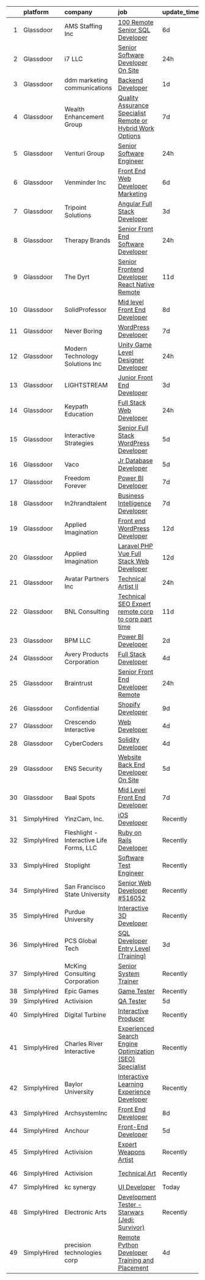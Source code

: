 

|    | platform    | company                                  | job                                                                                                                                                                                                                                                                                                                                                                                                                                                                                                                                                                                                                                                                                                                                                                                                                                                                                                                                                                                                                                                                                                                                                                                                                                                                                                                                                         | update_time   | location          |
|---:|:------------|:-----------------------------------------|:------------------------------------------------------------------------------------------------------------------------------------------------------------------------------------------------------------------------------------------------------------------------------------------------------------------------------------------------------------------------------------------------------------------------------------------------------------------------------------------------------------------------------------------------------------------------------------------------------------------------------------------------------------------------------------------------------------------------------------------------------------------------------------------------------------------------------------------------------------------------------------------------------------------------------------------------------------------------------------------------------------------------------------------------------------------------------------------------------------------------------------------------------------------------------------------------------------------------------------------------------------------------------------------------------------------------------------------------------------|:--------------|:------------------|
|  1 | Glassdoor   | AMS Staffing  Inc                        | [100  Remote   Senior SQL Developer](https://www.glassdoor.com/partner/jobListing.htm?pos=120&ao=1110586&s=58&guid=0000018359b7a65daa81ed927e65524b&src=GD_JOB_AD&t=SR&vt=w&cs=1_1e60e147&cb=1663657551933&jobListingId=1008137082589&cpc=BFE8C4BF51BDD557&jrtk=3-0-1gdcrf9kai9gg801-1gdcrf9kri3a0800-589e6d2172428d55--6NYlbfkN0CibbzESV24dYdgmS2yQ28TMZ4-wJlf8IQSXu0ladVZRyvJzr42EFWBtvAm0etpptZlD8EkFDFYtLANNWdYou6H3zfCwu4_WRoe3P5EgX9MKgmGe1-XVZv4oZMDHtj6fUVctpuiXYCr5FeW3TsZOcVSMyiw_B4eiv8sZ3vAmBeZE_fcRie9m3-J1Y9dK68oLDYwPSD9v0HFuSJwpIrXRWaYTfcWst0tXA1s_S1IuPHre_I5jfCFlXHazQ2A3FC121_SYPy4TH0zxczKXRRj0ZQkn718cfvpnJ_kFwkglf7oKUExd0rym9SqBpUwaTnvCH44bH9NBYkeJfBj0Blu5x0_hqALnk4Uaqozr-MRSuf5aEx9Qs5IpUm6KvAyUs-k3hUe9wWnAXVYjwI6r83OcKrEcHJNinGnqpO1o67wmHHce5lKCTIaXyyJpCXHbi-Oga-7fCC3bxYDLinbyyZAC6abadY8BP8V0fLWzeZaoGlZJbBdM8sQ1TAODyXvkIaAbiZ09YqOlgdcnw9SHg_x2y9T)                                                                                                                                                                                                                                                                                                                                                                                                                                                                    | 6d            | New York, NY      |
|  2 | Glassdoor   | i7 LLC                                   | [Senior Software Developer  On Site ](https://www.glassdoor.com/partner/jobListing.htm?pos=107&ao=1110586&s=58&guid=0000018359b7a65daa81ed927e65524b&src=GD_JOB_AD&t=SR&vt=w&ea=1&cs=1_36dbf92b&cb=1663657551929&jobListingId=1008149557292&cpc=275B60D2C545FCD5&jrtk=3-0-1gdcrf9kai9gg801-1gdcrf9kri3a0800-16739c132d7c34b5--6NYlbfkN0Ba5liqDGNVjRcOS-fCObP-4GGWEVZJghKJVDlWGqJrcrs3b3-dxXlzzjdJEJY4swew_EAnmsxlCEZ7CsrzuZTcTRKwbMSmIJKwF7L6PTMBa7fu4eLQHCqmKBchDv4zKnxhjzJGMV1IZfWqbqHJovmC00dtPMlcW1OZV70g1krz5ex0jXVEuCQoE_3aWyVVBpnMLd5thoOJh3fWdMax5_i-boPd3-DKmmqSLSyI1J29kxrTytOwIQ6Jwtf73YDS5xyJgzsJv1Ug-cI1RC-xlueJM81P2MBA1Ed0dMLUTr2KoRN-W2Se_RrWwjvAC25Do-Kvf9hpcKpXbMrwE3FLA3R9ppoBiztRI5GnN7iEkyfu66Ze4H65fVtAB6Q7OvHCRa3o2XsPGNp6OQ59k0LcrvlWq3N7VVmhoaCD3lHcYyJIR6Zju8KuoQ34_7mQSqwHA451FJTRoxGxBneYUtbfKQpByjKpHTN7gvm3J-LAycKxwhc3LDMSlWyWJNjECegc-DAKm7oOKYOK_g%3D%3D)                                                                                                                                                                                                                                                                                                                                                                                                                                                                  | 24h           | Flemington, NJ    |
|  3 | Glassdoor   | ddm marketing   communications           | [Backend Developer](https://www.glassdoor.com/partner/jobListing.htm?pos=112&ao=1110586&s=58&guid=0000018359b7a65daa81ed927e65524b&src=GD_JOB_AD&t=SR&vt=w&ea=1&cs=1_082be2e1&cb=1663657551930&jobListingId=1008147388709&cpc=6BF42D0955AE9A34&jrtk=3-0-1gdcrf9kai9gg801-1gdcrf9kri3a0800-5e10a9c45cc7ff40--6NYlbfkN0C1jFPS4lhKG-kFWJSxsWE1ZeyQm21vTzSyMjXs3nyPZntobwnWk3fk5UI3ppE3M7pLd8GnClFLDnvGXTQ13wz-vORCQm-TP7PsP5z_EBW7KIV8Umb0pebolaJ1Up7o5K7dH1uLOfbvaVVefLh_pqH2Ijo84XWV_KFs58bFrtLvAvO7mS7doUHjmQVL_OApxSanPfMkUJ_E-QCxmaOTNbDnJ1HBaYfAyD9k6apRd6wO6h7b2Us_UpgRe0PcV987PNKZfGh7JdCOvlBgANl1M6qfVVCF3w6wkIqrYRHaZe4FiN41KovvJBrplmyskPN0x6xYlCeeQi69UMwC-sBrZ3HOZm66eexHbcZIHgbsGNs_OGBQA139UrvE3JQ6xlPxfXycqzWI-FUA3TvUIUpNCVukVyz5vWsfm0oM74fu8pDt3-xtqZOOylRurG7E-gHogC1HFLzmqBhaZIrOHZ9-iUblMTfriZFal5xc4qUFR-R_DE9vfZ6cxnMl)                                                                                                                                                                                                                                                                                                                                                                                                                                                                                                                | 1d            | Grand Rapids, MI  |
|  4 | Glassdoor   | Wealth Enhancement Group                 | [Quality Assurance Specialist  Remote or Hybrid Work Options ](https://www.glassdoor.com/partner/jobListing.htm?pos=126&ao=1110586&s=58&guid=0000018359b7a65daa81ed927e65524b&src=GD_JOB_AD&t=SR&vt=w&ea=1&cs=1_4f0733b3&cb=1663657551936&jobListingId=1008133520293&cpc=FB7E4A1762AE5BEC&jrtk=3-0-1gdcrf9kai9gg801-1gdcrf9kri3a0800-885d866c8f922708--6NYlbfkN0D6woh6lFYKyivXHV62vzuzvYTPrX3VFjDhMMqA7YWkr4Gv83HeQTP3icpOIR_rg0EiaIokXFfZre-OOXNhBeG11EEQMEr4T-HPmQEEGZRFQeCb8RbrkUggjEK1ZoPXRRXG75ZP54uoE0wxM4OMfsJml1EjH2dmAtwgQyQKZ4WwOOUr8YQP2JrdUjc9vcudA5mwt24eRKwZXEPAInORldu5QQB3qH6lDqwWnE1FJaMeTgcoXU-EyMMqTkNwaa5Y3WALw99i2OQEx3VxncUoQTaiv_9xvlf7kkBuzq4CfWTv7oNxzAY2rUbJPbzZeBDyuHpxY5hzxDf6kL9YMyW-2uBwni2B6FcISOe4yH1z6vtwXNCnEPphe5ibEnd4RYTF9w0T-756iTpVYDtci3eODM3LHAfqM-siL72rBiKou7azvc2Umk3un2__y-JgWLRY-6DUJr0jJug-Rxgtzff9VgACuzP-6DJ4LvK8nK3Yho0xfbdZ0rbkoqwFtrMKYWrQ5zMw56WQNEle37e6gEgKCTbm-7-Xx2_9BsGL79DxJwFpSg%3D%3D)                                                                                                                                                                                                                                                                                                                                                                                                         | 7d            | Plymouth, MN      |
|  5 | Glassdoor   | Venturi Group                            | [Senior Software Engineer](https://www.glassdoor.com/partner/jobListing.htm?pos=121&ao=1110586&s=58&guid=0000018359b7a65daa81ed927e65524b&src=GD_JOB_AD&t=SR&vt=w&ea=1&cs=1_698c99c6&cb=1663657551934&jobListingId=1008148824230&cpc=34670CD602BE5E55&jrtk=3-0-1gdcrf9kai9gg801-1gdcrf9kri3a0800-455e46a92b9db41d--6NYlbfkN0DiMBqcaSMT8lrn_viPgFID_2aewekq0duxyJS2DdWDl8AvX2dauxVihna66l3ivzUW6QWjdeSR1jY6q-XIsbGuykuSSgrPwq-fvZuSCu5d5Lpz_VuexKHhX6igQ6Mpu0PgaRR2YafW9YbB9UcLroYZpeP4NChdMA-NxlEzylK_9aRNVEj-1rBMhmHPCjsZjeRDgF4jQT-LMDhU571lQwdrqZrTyjPCVpvSDfPiGrzbntq2gP20leKuJo3koFzb00fP-1OMgVXR575NbrfRN7AP5_SOchAUO2RmRl_7cjsU0NZZAt0aMnruvmWjz7ibkTl_7YY_bcFT5LNpqLr_9Zn3DHq8FLdwv28f00DPFNjqMKHBrwnC2U6Hw0MO2crI0X5BBLIuFif7T0zs9TxmLXujcVJ1LRG-P7lsWQc4aN-BDIqbP7Bx5MSXTpZGVKKJuS3YutEdNlz5QPWk8v_uZfipKuyDOUCaUk0huVgj5DeE2yFhoGGQ-NESFIzQFYG9XHRW4x9_A88gLA%3D%3D)                                                                                                                                                                                                                                                                                                                                                                                                                                                                             | 24h           | Remote            |
|  6 | Glassdoor   | Venminder Inc                            | [Front End Web Developer  Marketing](https://www.glassdoor.com/partner/jobListing.htm?pos=117&ao=1110586&s=58&guid=0000018359b7a65daa81ed927e65524b&src=GD_JOB_AD&t=SR&vt=w&cs=1_f880f7b2&cb=1663657551932&jobListingId=1008137705583&cpc=1FDE87803EF93CD3&jrtk=3-0-1gdcrf9kai9gg801-1gdcrf9kri3a0800-9c2c667d64d5dd73--6NYlbfkN0AMXubMcf9zG5pjFo4NIRXEjYg0qx6HblbRQuuKPpnfpXE45buNZenyR73WnvM6Gj_TxmnR_7UGvj-8cbteU4okCrs1kncrxm1xyl0xTadn0dtKG_-rZJMo7hj1OfHci8OjVNleQ2xJ0bkhckBnWntSSaB4v6iJujgNmaSADRvYST7rF6XPl8fUq5x6ctQb1a6nVw7Ru4_Fvhk_dJgL48D8YZ2tnFXcSirQnLZ4jCdeECiGGGD2KZP8JOWt10Xi6uR_YalAdgWawGfY-3tDL-iLiZM3SrE_HfdPwP5cdJGAbVy-GP8nw8niZ0MexkM_6h1q2QI1olcO1GXwVhCH4I3FvPqE1pEzf4S7JpcgIqK35dE3raHeWIhtJgKCXO2k-YW9K0-Zf-j3LyilFdim1j56laa54q0n2XBfPEP_XzEKYOXD-P2GI_HL892HwV4zaBFnzxQfXKmDnEb8vrAKTFCik-68v4lOYWA%3D)                                                                                                                                                                                                                                                                                                                                                                                                                                                                                                                      | 6d            | Remote            |
|  7 | Glassdoor   | Tripoint Solutions                       | [Angular Full Stack Developer](https://www.glassdoor.com/partner/jobListing.htm?pos=115&ao=1110586&s=58&guid=0000018359b7a65daa81ed927e65524b&src=GD_JOB_AD&t=SR&vt=w&ea=1&cs=1_3dac8660&cb=1663657551932&jobListingId=1008145227161&cpc=4F748F1840550ABC&jrtk=3-0-1gdcrf9kai9gg801-1gdcrf9kri3a0800-2ae96f15e38c42b0--6NYlbfkN0A5ruOaBgM4JFPmi95QvnuPZDRD-cuMqiXSk5iFgiXMM5KlnLmWo71mmeaOoOgOIU5L8zIwoRh3ILrbHT6bY_2l2q-rC1P1Fi2ojUU9XdjpbDWGeXcnXMURwPy6a7qUtcQGVxN4XklHvfdHXB3MtH4omZD1UUw-4OhSJ7rPj9qZc1hHcQd1xSTEaHxWCHkXGbqEX-lDQJ5EAkdGR0svpVj3PmVgskXMa-AD78IMwxDQpQf4bwkNGeC6EB0ErEMPqiDPP_vKk_EHVrT_Fraxhf2xe7o0o9SMhczwLnEQRJyaxkrjI5hv2wz_pIUew14yy_RL4LOYerGD3TgoB8z5u7BmTTZGA1gHqOSmKLVIGBwBiZ-ZlVl8INQPdGPLEp5Gh_M7hxbEyWPYVZJKm7qvOA3KTTx3cMGdEtnz3iPJCV0T1nw1cqEznnPxye-uerkt9USY3IRHTffYf29kbSTCuC9Ceyu0BiC4lKqh2GE1GPRfk008PCqleO2t8_oliysAM49o7eCgzBIdZPpxRtDaWNus)                                                                                                                                                                                                                                                                                                                                                                                                                                                                     | 3d            | Remote            |
|  8 | Glassdoor   | Therapy Brands                           | [Senior Front End Software Developer](https://www.glassdoor.com/partner/jobListing.htm?pos=125&ao=1110586&s=58&guid=0000018359b7a65daa81ed927e65524b&src=GD_JOB_AD&t=SR&vt=w&cs=1_05d92d47&cb=1663657551935&jobListingId=1008150030606&cpc=9C2286EA3771AAF6&jrtk=3-0-1gdcrf9kai9gg801-1gdcrf9kri3a0800-39c7191c69f7df3d--6NYlbfkN0DWzmAA4D_WVD5cyOYH3nJamrzsUZoGan403fICSzEd_JzhmM4TpWwyfDk2NBj_1NX1fTHBJUs3hBXrbAb4nzAqlNkVblipR8LX9PyQDL3Qr-ji4DZbfcwhIQCpQmMco69M1nOcDDvYVt5tW1WsqqpOYdmmzDBrdPY95KUHjNuehMfqmR-gj6px6BKgX-rinK3rd0Y2D6oJXUZDISwVmznvBvCAiOZaK3_7jeeyjuQuEwBVCRmbbysJPIYFuDQHke7V13TnGeY4gOkhqCilq6IFf1MVj4zodY24_efIINt7kNaAaIbKiuuYJCkgptBrRSin_Fj8cNuNLuclQipf6s9IW8tticgmxUExH0tKQAbdS0DE37mLCy0YSVdXyAZpbkaY4pX7KwR8OgK9Qbzo3IZRQHIfoTs8RHhB0dCyCovW_kTpSKLWoGF7sukCjFRJbu9fPhpSpOMlgj9JjOEq01NCQk3SlQZc1Axqmb0E8tkokDoCTBYy1CWqXeRIcgTWfWDIrReth72Ryd_pboUajSulkLt844rEmRsrO2KblR98eg%3D%3D)                                                                                                                                                                                                                                                                                                                                                                                                                                       | 24h           | Birmingham, AL    |
|  9 | Glassdoor   | The Dyrt                                 | [Senior Frontend Developer  React Native  Remote ](https://www.glassdoor.com/partner/jobListing.htm?pos=109&ao=1110586&s=58&guid=0000018359b7a65daa81ed927e65524b&src=GD_JOB_AD&t=SR&vt=w&cs=1_ca18cf2c&cb=1663657551929&jobListingId=1008127746861&cpc=BBBD384EA192911E&jrtk=3-0-1gdcrf9kai9gg801-1gdcrf9kri3a0800-3d48ef1f36f31cc6--6NYlbfkN0AFaGKiZr_kAHuZ3OrJZNHsT_4fdn-2K5hALt0VUNIML00FY7QMuiO40EhkuV9Thnlx6oS6kfZkO1-LJKx1-I_zgyLhp5ZW0ydVVnkommZNfYOIUFHAN7D6kbIB4D51Cn98--WG5qamW8oxk5kz89jttVWYS9spL6jPR1k6rMDBb6vdCBhII_8GueqUssCEpcGXQ8_eKa-QHbZEiIENMwaDc5gXZYRTOWW3YOeHo13K4HoRegNJoIO2sMDvPzF2VLOf0R-_0QjDpiIQLab3FfXnVEPDbx-CFuU1oVx12vLOFCMM11F5rBtId_V69eXVSbIBI3z96FPHLHqo98to1wSXUHOFjZgo_xsxuI_KW1jbZL02lSv06bBtEKVDhpMENTsUBGGBngbovHh3esxYV4-t_p9VJV33SMZbfguQO4dQU1au6gpI5UIiYDE2s3jIQiJ2rdQ5z2198Wkz0LXpz2XTsgkz8xar-mQKDaEuNu4j-fA1WSiNGcGzs0bh0IboZ6pKtaoppWAlSKGN52uLi_Q8cCyPkcYB7bcxup5v09EQNXyg3XVoIg5Y)                                                                                                                                                                                                                                                                                                                                                                                                                      | 11d           | Remote            |
| 10 | Glassdoor   | SolidProfessor                           | [Mid level Front End Developer](https://www.glassdoor.com/partner/jobListing.htm?pos=102&ao=1110586&s=58&guid=0000018359b7a65daa81ed927e65524b&src=GD_JOB_AD&t=SR&vt=w&ea=1&cs=1_d2a7c9eb&cb=1663657551927&jobListingId=1008131628869&cpc=F4EED0218A761C36&jrtk=3-0-1gdcrf9kai9gg801-1gdcrf9kri3a0800-37a21ef05ad574f6--6NYlbfkN0BRnp9iq5DolHnWS2ynCcrcJf8ULs8QDjidmKWUdU9db8YxBOB8ochdcD01hnJ83m3BW16zVXIgV2V7wZcvRAS3U0adFUysVeFwfIu2g1zccqfkZuv3FZNVi-PN81ZQtn-L__TStxARP5XFx9JNq9T2upctV8-AGSU-PPC6Bq79dOoxq9HruQ9vJFwpZT6wbPc1CGAv83M75OS0VTvW7kP9D9GvMcHkKe2uTghQH0KSrqdMX755lrhwXble17jR1vLqqSEwow6YkRbfT72QzJIeE9L9C5i_L6_UwSkCTXXdT10miZKL58D2OtB2Ywj6ZlOrNiLdTUcImzar1tD1yBVOfj-1qN_69Fwn1GmuhUra3kiKgMVyuM6alq0IRy2Uicqwjgh-4j25OhjTnkowJmlZWX34gMZenmFU2p6vzmE_gpR-moJwt6eS5M4HwzIZET0BpRRLnclrEm3I8otLoOQlETpMve8k6u6tGpYDBl5Dtw1JkmVwHya686FV4-6aVQSiTUKsU2ZsXw%3D%3D)                                                                                                                                                                                                                                                                                                                                                                                                                                                                        | 8d            | Remote            |
| 11 | Glassdoor   | Never Boring                             | [WordPress Developer](https://www.glassdoor.com/partner/jobListing.htm?pos=113&ao=1110586&s=58&guid=0000018359b7a65daa81ed927e65524b&src=GD_JOB_AD&t=SR&vt=w&ea=1&cs=1_64ee9904&cb=1663657551930&jobListingId=1008134069157&cpc=D24EE3D704DEE7AC&jrtk=3-0-1gdcrf9kai9gg801-1gdcrf9kri3a0800-66c7c1ae36a5e827--6NYlbfkN0Bi-g4OEguhQEx4pjzkmulzkFDPdVMQm6g82nLRMcVRUEL01Dp3X9kPv-_8zmA8UQO28Ftx435W8ThyNSLTfGeWqNuLIkQ1OtzAHofF-3qLSdMJNa02XH1PsJ0nGCyJWeBq9JBz-GHPzcY8sqlrkxcuFblcDpQ1lUvBj4kMdetek5hfGDot2HLCG-UZbBSm-l1lu7F83LUvUFH0j3WZVN02rBZDbJreN8EnHLVTq3J36SWcp6fVXxMnael8wFPHvRAccL2oP55a8N3EEG-a-o0J0lOZVSx-7el5qd8fd4RnOVAMhwnuLCLIItpTnHEdckLGqqJiKdHJ5OkWjn-YMZe4OP0FBCEAiVbTJygK9N-hlHzj3TOmhUdMFpzkScHah2bQx-K4rWce21hX2SvEKMkJ7a-nKzyyuR-fZv8df0E2i0vfGoBfyEpM1k7Tu4Dc9YleNrarvH6ABhQXg5OLCEU9R93tn9UDXAHPTNSUHaZ53HdFivCtwQx4P8ErDA_Jn88%3D)                                                                                                                                                                                                                                                                                                                                                                                                                                                                                                | 7d            | Modesto, CA       |
| 12 | Glassdoor   | Modern Technology Solutions  Inc         | [Unity Game Level Designer  Developer](https://www.glassdoor.com/partner/jobListing.htm?pos=111&ao=1110586&s=58&guid=0000018359b7a65daa81ed927e65524b&src=GD_JOB_AD&t=SR&vt=w&cs=1_5fa4122e&cb=1663657551929&jobListingId=1008148418680&cpc=5E31031E1AFF45A7&jrtk=3-0-1gdcrf9kai9gg801-1gdcrf9kri3a0800-cbedfa76f7dd3de1--6NYlbfkN0C26OT7h5zXl7z1yVTYwN1d43osiYS9hmGqw_eY7i5KFzRWaSyxghJjTLzNEsEWeJj375Ds7i1Zt8TmcAJK-S2OuY0fbXkYWcfYWzOxpf6JaWNIB85TOR5lcpC9vuSs1A7nvSvAeOlHkS6cMBO5bwDujcmyTYBRiO0F6Ko-4S8HTSfKMAdVDPWgiZbZRvPhYWyM2v0tU7cam5AaTRuAiHhZTQBgWzFVQdzgGZRHoLtPsq0WnN3nIwF1EHELQG6pScXNBPQNonhraT-5zoyLNjtU3gl-gVvZPM3krqAVxIixrCK0SdFu8Vc2wBfvrhbxBSxd95_fIKab7LlSwFgHhbhj3UAkX_9YQ3a7jYhWXt88le3LiKu-RFU4lFLcY8OxZc9AQKGbVu-i1F085EUBsuYlicvSn6Fwl3X_yl9GJjOixcNSOqseWql8)                                                                                                                                                                                                                                                                                                                                                                                                                                                                                                                                                                  | 24h           | Alexandria, VA    |
| 13 | Glassdoor   | LIGHTSTREAM                              | [Junior Front End Developer](https://www.glassdoor.com/partner/jobListing.htm?pos=130&ao=1110586&s=58&guid=0000018359b7a65daa81ed927e65524b&src=GD_JOB_AD&t=SR&vt=w&ea=1&cs=1_aedd2add&cb=1663657551936&jobListingId=1008145101374&cpc=9C2286EA3771AAF6&jrtk=3-0-1gdcrf9kai9gg801-1gdcrf9kri3a0800-f258542b91bc698b--6NYlbfkN0C_-2SRK1RVDhpf-slM4KCmyuX9KaErJfzz60Weic6r3M2e2-1cCYjF-GBscV3w9XYSsujdnQn0F5nKjcKIjDH6nMARGstEgccePwP7EQZl27DMBV6sXQK54cGIVyWP2S6QBnWdCtOLDsOGyvcOpdYw1gx35rtRUDy7jVQ-JKkJ43VjZmFztr7EC9IuhbTFezjTBYDHKRUO1oOajI8C_1PmEnyTmJplVf8bsGKEwR5GiYETBuWPq_Bd69xS11ZOMPxu7yTvv9BEuI5ghuTtF8b1S1joJML6eZrlva3BPly_QOwQCqAoU9nTsPEseNTn6crlTEXxM-rYpuBKR1-pjlfAMxAbbodmbVImFscwtMX1vEAm3cRaPsQ8tt2GFDFeUXJC_Rismz_SQVlL3SuMEmA8xclg8nwQyP167hE3TxUdhU5qAzni8rNkrdUbPtcO_6XAxiOlJOwRFRogSV24jeDSSk1Hp0qMa5h2IuyqgpSvjy8lMi2vKOKSS3wPLQAq6E0%3D)                                                                                                                                                                                                                                                                                                                                                                                                                                                                                         | 3d            | Lansdale, PA      |
| 14 | Glassdoor   | Keypath Education                        | [Full Stack Web Developer](https://www.glassdoor.com/partner/jobListing.htm?pos=106&ao=1110586&s=58&guid=0000018359b7a65daa81ed927e65524b&src=GD_JOB_AD&t=SR&vt=w&cs=1_30b0586a&cb=1663657551928&jobListingId=1008150031130&cpc=5D10E799EF7E9049&jrtk=3-0-1gdcrf9kai9gg801-1gdcrf9kri3a0800-c6e70713df548920--6NYlbfkN0B5yzmwsWuqFEnZ4KZ0oZggF_kecX9RXCcNgmDdqnpqNuS9SQwkvMm25LJOlwnoQeQX1meULHptG1ugH_9aWLAreFkFjGpsouMx5trzEOP1OOOH6ipUWCrT0TcpgI1drV_o54m5P2WsXMhTmi8Ruh-gf9-r1Xg1j4W2GK28mPAjfoTxY6Uh6tiSKBV2w17UND5MVFbFP4d8dPsgaC5cidiI1NkbsEklf4rTcs6HDgp0s1zajhYKICm35xt0gu_HjbdqIVZODRVn9kRTrzDgA9jZhrZgACNYZy-Cxy5p9o-WHy7RLMXV6mjWCdckIZ_wMklFYFMmc2j0n0KAPpRUdH0bXS8vWu1a7cp7cewuRvaFCLpKOjKWLu0Am26reQy5crvlgfSD2eBYMeeoKRaQoy8yGlUNbdm5JqV2l0UqP40-7zr472NP9jQlsOTxp-qYFj77wCf-IzsWQoNQ7dMVFYbm9vLC0sf6VvAea060-ykERfY7vYGbP8Mm6Xy7PZ-Etgpv5Zm_8oJ1tumd8taZtDb6MqGoBv4UIPpIuwJhQZORlIiTp_ZxCdUcg0GJAQQQZjVt75EB2VCHucYGXt-6cy9CnkIVQNjduwhXShRc8mMgB8pfVnnlsgeq)                                                                                                                                                                                                                                                                                                                                                                              | 24h           | Schaumburg, IL    |
| 15 | Glassdoor   | Interactive Strategies                   | [Senior Full Stack WordPress Developer](https://www.glassdoor.com/partner/jobListing.htm?pos=116&ao=1110586&s=58&guid=0000018359b7a65daa81ed927e65524b&src=GD_JOB_AD&t=SR&vt=w&cs=1_a2dbc213&cb=1663657551932&jobListingId=1008139499896&cpc=C63BD00756FD6F58&jrtk=3-0-1gdcrf9kai9gg801-1gdcrf9kri3a0800-95236dde78b8c57f--6NYlbfkN0CmrEXGFz7WirEBi6a398y9LxkVzHRXaVcgeSR8bP4HK33Z6viHnZDPqyiGyxDr7loVcsGqc6WhflEk0X8HDYLf1l94yoVzV3LM9Tb_XZUIM568TM4Kr0w5uGvzPyHD6qZR1uAzkcAVWFG5jVn_LKzqzh8mkSKPj0BOH5FNs7ycgzbaaUINLyLqrsUl3sdd_XGMBdy53suV2wULhXDuusJpuY2n4YsgY_SXquTzYXidO-LNY5PXvbcbUx6xrkbdRumZ4Vr7xbs17plX0M0L63MG2n5bAqznAFBFEmBe1ZlMuyfWGA96gSdB3z0hB3LmhkJUGBNxwVOkQrU9KLpnrEMS0p9wf_6_BlRXwN2vZL7956vV3k-PNAKRmdErALcXTkD4sR7bIXPgQd31OGR0-4mmhI5AGfy3MUN6juJVY6EO3Ct1a9_tUf3yIK7lfq3PDggXJ1f-r2hin-_Hh58e1frpfNty2H-3kVUPpYojwQx_aX3795hDPJJPe7-6p7ogo0T4-ZrnD0Expw%3D%3D)                                                                                                                                                                                                                                                                                                                                                                                                                                                                     | 5d            | Remote            |
| 16 | Glassdoor   | Vaco                                     | [Jr  Database Developer](https://www.glassdoor.com/partner/jobListing.htm?pos=128&ao=1110586&s=58&guid=0000018359b7a65daa81ed927e65524b&src=GD_JOB_AD&t=SR&vt=w&ea=1&cs=1_7b254b45&cb=1663657551936&jobListingId=1008139274684&cpc=2CAED5C921A5F994&jrtk=3-0-1gdcrf9kai9gg801-1gdcrf9kri3a0800-e96d16565c49d3c4--6NYlbfkN0D_sybMACCpf9B-677oK5j6rPldVB6BlrVvFjO_o-GJZbzuF-qh4PxErFUqfUsv_6sJBqOY3Tzj9lvq_Q6twrvwwGutYbj7HwcppQBXu6U9nnN99q7ZoFWHq6jrsN6oRsGimPHQVYNxZXwA9Q-T-0BlPpuYrj0DbQoGzEHPIefGBKYIMObiw2uJ6Bd5Ti0qFWuB5dZlLcCZknlJmptd4-TKYviwqPRIxTJKlAf2bVZKCAQA875nPQ25nmNaRf7IA-UOooYSNO01jnP8CsTAcuG056OTE7KwINycuSK0Tc60231Ym4FVuVgTluWxBBCEMPL0nZ0h9BP4oDX891IobuU-yc4P1ZAxqHM08MPSfENMSamTka4RtLQBdclrCEPDF7eiWom_P7BJ3GEaQJrqVQB3gQMiWf_V5oHzK5Vi9iA0NnNklMw-7i3sPnQeI0fDZASyEXdoMHXPOMZ0Yy6zbVLnV0re5XS04YKTWhZPqxKG6PGnBE69xHjGsmmIfsagdyOwvtwMz3JjTIU5c2MmDA2llloRXM_PE6PiBKdK8-3PTg%3D%3D)                                                                                                                                                                                                                                                                                                                                                                                                                                               | 5d            | Tampa, FL         |
| 17 | Glassdoor   | Freedom Forever                          | [Power BI Developer](https://www.glassdoor.com/partner/jobListing.htm?pos=124&ao=1110586&s=58&guid=0000018359b7a65daa81ed927e65524b&src=GD_JOB_AD&t=SR&vt=w&ea=1&cs=1_ec7b19a3&cb=1663657551935&jobListingId=1008134202495&cpc=723ADC3DFE402989&jrtk=3-0-1gdcrf9kai9gg801-1gdcrf9kri3a0800-1d895ec2172f01e4--6NYlbfkN0Da_0zqBacst2L6Q3idDpTUqse_g8W9WwdloNxHxqftluew6jizoeIsO315T9_wqokk6Abxng9NeQ7m-s18eDSKCdpw_F_ePgjeLtITrOTaZBay9v3Xt9b0IPU-pneCdlNtBLT-EVQ2XQ7uRIQe3eMfh_VjsYvI4T0KerSL42Hz9mPjxBDNRJoIC08pDT7yWY2B86fDdrohrXRsgOQQM2i2rV98HITJidGmf6wYjhMYccHPZ2rMQNygVa6qBMOy3ZA0smUty7SAoeC3Sng33E75j-9Vx9X4FTFKK20kqyuJ1S6zE_nYWL6kyTeKVeXWS0ciUY-SApBSgi21Q3-P7KDLA926dj_CwJ1OXvsD4uJQXM8bJimE8MS8n6s7iD6EujyFYbfZflbsD66ZtxSL3ax9Kg0ueS9uQqAu4lLk6Txdbzhx9NAa8aMZfM44ab5lRlQSCjbyagsk1MWYts9oN7Up5cwVwZ_CWHSFNxZUnqaiEFZptFPjpS8cfxHg2JmjPsVD7hc6XaNCyA%3D%3D)                                                                                                                                                                                                                                                                                                                                                                                                                                                                                   | 7d            | Temecula, CA      |
| 18 | Glassdoor   | In2hrandtalent                           | [Business Intelligence Developer](https://www.glassdoor.com/partner/jobListing.htm?pos=127&ao=1110586&s=58&guid=0000018359b7a65daa81ed927e65524b&src=GD_JOB_AD&t=SR&vt=w&ea=1&cs=1_410f9425&cb=1663657551936&jobListingId=1008134024763&cpc=48B9F4758953335C&jrtk=3-0-1gdcrf9kai9gg801-1gdcrf9kri3a0800-32b93355c0fc39d0--6NYlbfkN0B1I8Q4TcsrCcaaDB6NIkSiau77gfX6BJsyjHIkziCgegJ4QexjJyiXOHKTcKHhtjipADS2Vj3C-nmk7Cv0XveILlGpu3eskAqIWeM1ua7HigK4SoApDuErr7S7JECeO4vzmUGsZQEAMK0V4_aR_64eubceXXX0sasaoCDrMdPBVyE1kuihz5aGMBE8ldBAwI0z97AOBD2mjbLNFUDpMhJT8vb0ppAtjqrOBT9JN2fPCoOUWNwCwmgqdB07_FY0HUJMtdvmm4cyh3GeFHswH2LYwCNv9_whoTxm7xduBLqowDDhTKP3E9FONisrewhnNObVOLV6jdh9NsN9VO5VTS-TTkKoZS7ukESAhfkWBic1sc35iprKjj9GCqLLad0NytEfMP4LajVjWa7CjFIQGlKYg2hEizup7WUVw7ITIaAaCVmhqT7BUzzSsPKOphzUoPvl2lV33LnzOwoPHmxZHPpY4EoIiirPKsEsAQ2uynjsHeaRtkUAFnqBVtLZmj8HAeardpIbbCZrk3AP1zEl9Tji)                                                                                                                                                                                                                                                                                                                                                                                                                                                                  | 7d            | Remote            |
| 19 | Glassdoor   | Applied Imagination                      | [Front end WordPress Developer](https://www.glassdoor.com/partner/jobListing.htm?pos=105&ao=1110586&s=58&guid=0000018359b7a65daa81ed927e65524b&src=GD_JOB_AD&t=SR&vt=w&ea=1&cs=1_16dbcc74&cb=1663657551928&jobListingId=1008123138902&cpc=FD1C1DA32C38CFA7&jrtk=3-0-1gdcrf9kai9gg801-1gdcrf9kri3a0800-92f60c306c00ccba--6NYlbfkN0D8j9N0G3bmE7t_bRxWCnyO3V8nRNicLzIRxQmtr6sajrPGQHgUI5DI5oY-emvOK-poR1ivb-xdXllVNuJwQNkX5gsdeamdBN3HQ5tSihi2z2qmWb5npDtw-naopPPbRagOiaZiAvYtx4yg8LsvdmmuRgKEXrg15qkwLuO3EJhMrfaPpWlSw5fVyeX5MmbeOxazRqPFWDTwerqvWPAbRr3kZaxhUJnkSdot2z3ixCHutWSvEX52B63uy50nKCW-r3NVD5f9PUQmxgTyTpF6-uurxhgr2uCZlDA_WUbOkU9ayDMK7GecoxH8XIVmPUI7TZvdnta83KnJn5j7jxhQi91ZAl9VXD8LIlMHAVrlxOuNfZaS07kOECa8MYW9EAr1VGKXahepJ7o9APBKH9j-GUn9d8Ovi6YEPFpNH7i6CkXemP6m0c-BMM3eoK9Ip2EKMxHGAWZ0j0oN5uUG3a3R_a6kdQKHErF0jkhvE0ZJzV4rc-qrInzJRNvTiXoulgEga-qLB1TfjPGTjg%3D%3D)                                                                                                                                                                                                                                                                                                                                                                                                                                                                        | 12d           | Remote            |
| 20 | Glassdoor   | Applied Imagination                      | [Laravel PHP Vue Full Stack Web Developer](https://www.glassdoor.com/partner/jobListing.htm?pos=122&ao=1110586&s=58&guid=0000018359b7a65daa81ed927e65524b&src=GD_JOB_AD&t=SR&vt=w&ea=1&cs=1_c4ed6a17&cb=1663657551934&jobListingId=1008123144650&cpc=F583A5AE0DDDFE3A&jrtk=3-0-1gdcrf9kai9gg801-1gdcrf9kri3a0800-1d12148d42725cb8--6NYlbfkN0D8j9N0G3bmE7t_bRxWCnyO3V8nRNicLzIRxQmtr6sajrPGQHgUI5DIXr1gJQxvdyjVcbfA5z1SPyG1fmNfktND26R7PNoabHZp0FYLf97QEaDna3odAXzFDILnkLo9Cz_EaAcFcvjvFjkG9V9T8hbJJ53b0yNJCSojAlHVVFROgusJURHtpVPXEiSUs6vl8Y09L4fzjXe_PpXo0GvuXDIlL-ObZX1TGG7w4lclqTk65epngz_XrmdysWs6lalkqlue5rcLyLDe8Fg7tpDpP-83PMxMfqjONFQfhYpHO4Ph0BjI_HodBztFGbyDNAxOKKNsOBd25Bfjm6Ej52dIOQ0q-O915aRS9gQn-ihotjHXMHq_LnjLfGZUY4yb34eArP85332170307-Jfy6ui0rhrE3di0aAI0Y_Nis1QsXbPUURC6aGyAORYcsstURsPrtJp7TfJja8Eq_bTnbimOAwe7YVmuniJeXoYE2B8mmf0wH8X3ZJFQc4YdVDBdowjQkwC2eCHnR5hqSrZg5eqls8JBJxuX1GfoZs%3D)                                                                                                                                                                                                                                                                                                                                                                                                                                           | 12d           | Remote            |
| 21 | Glassdoor   | Avatar Partners  Inc                     | [Technical Artist II](https://www.glassdoor.com/partner/jobListing.htm?pos=104&ao=1110586&s=58&guid=0000018359b7a65daa81ed927e65524b&src=GD_JOB_AD&t=SR&vt=w&ea=1&cs=1_100f30b6&cb=1663657551928&jobListingId=1008148955753&cpc=43E37B7B5399EAEF&jrtk=3-0-1gdcrf9kai9gg801-1gdcrf9kri3a0800-d39e90beb67e196d--6NYlbfkN0CSE3POay3L6XNXi0aipSscdc1Zs2V3vZI2w3p7sV-Wv0-JVT7YfYAg0Psi0WHEfDPY6laHuRBjW37UPpjQpn_z0r58mwKg1AsnVuIFzW24BVHkMxN3d_cQn8w6YXjFhtLO28Q8cNODK_YoZmRkMFFAO2MN80DWED85Ck5iVHrLCVTskdizKDPJyK_mu4ULTCyulH1oKIRYqwww0yce0qwrSn6IXudOlCpgJm3hJacG3adqWqO7CpjG7X4FOurZ_1iPR4koE5ApsT8sXS97dvkv-Hbf9Ulfy6w2tJgwqoSS8UhNcRrgG1iCRJ70_fukmu6iY-Oq_oNfINsOGacL-9LhrV6ITD9PyqF98Q5Ip2Ru-Hpv9nsG2x84lpv-NNxp1A1ADk3XrdFD8xrL-KWtltinNWbKo-8F8uMPVVkeDsWDwITY0DSimUMhtlNWcuo2Ek_ZdL0YK3SeKEJee_QtxMN-gL-vwUEDzc_guDO_j_kAy3FDOJlnHs9TBlQ22uRHGQeJBGcBFJIIDw%3D%3D)                                                                                                                                                                                                                                                                                                                                                                                                                                                                                  | 24h           | Remote            |
| 22 | Glassdoor   | BNL Consulting                           | [Technical SEO Expert  remote  corp to corp  part time ](https://www.glassdoor.com/partner/jobListing.htm?pos=118&ao=1110586&s=58&guid=0000018359b7a65daa81ed927e65524b&src=GD_JOB_AD&t=SR&vt=w&ea=1&cs=1_4b534c14&cb=1663657551933&jobListingId=1008125956128&cpc=AF770993EC679D41&jrtk=3-0-1gdcrf9kai9gg801-1gdcrf9kri3a0800-47594a9c03d0d9ee--6NYlbfkN0C_eQCgnQ3dunn2kgXxy7uUxBB8Rm9uGSd45wqHXb30Yhouy9iaZ5tM-buZODdeWhkxcLZ-P8HpVwdiJJkDZwZdqfCN6nBcd16_TJfDogr1G06Jkw1xVd5RFtOvPKtffE1EIfYg4PMn3sFvUuwX5OwMAQzJ6VlzbU0P-e1WfYEJzV9Zh64upAZHdD8TTE5ZdBrzHYJoclk0q4R-2PlUuc1xNxzVDVqqb-2uhtDsI5owArrP37_S45Ew2MDzPDFW1ZjNJvnXUxOJq7zMBBZzUxx7Pr1wchQhKQn_tJVr2UCIxf6vOWSBtq4oLwCRSnqH5fTb5XN4GdNj8MjusU2UX7gyY9T7KRAA6b_MnHPRJC9VwkXXB64ypq8zy7HgHCDNZzEesFMYCPigKDHyd0I2lKVFCXlNpoUYfany1iB57-i20kowmHCI0D5NcT4myAN4mSnJOuR0rZADkbEtOXLj17iO48BUt0H1Y-FhVO8SdRXAjuncOJlEhxNXOsBIW952lBhwPmPCGNzqoaWbnD2eFhbunPOZlTNB5v4%3D)                                                                                                                                                                                                                                                                                                                                                                                                                             | 11d           | Remote            |
| 23 | Glassdoor   | BPM LLC                                  | [Power BI Developer](https://www.glassdoor.com/partner/jobListing.htm?pos=101&ao=1110586&s=58&guid=0000018359b7a65daa81ed927e65524b&src=GD_JOB_AD&t=SR&vt=w&ea=1&cs=1_b20cde6f&cb=1663657551927&jobListingId=1008146639926&cpc=C6FA39443CB22685&jrtk=3-0-1gdcrf9kai9gg801-1gdcrf9kri3a0800-2339c747c7bada5a--6NYlbfkN0DjORazsqgpyoY0tgUekOIwfWYQLI8r-0RI1mKRnkzxVRKGuVymjuaBMgelMJ91dSjFdoFBkfCAMIHTUWM2uYu4g342tsnyEmvZ32NpLJ6UsEoWJX28u9G-gtw8up1z30SpXR5O97tQZwWbV5Q4L7v68tqPf6J6Qlr6Pol0Gr4ceUDD1PZBNk138bCTu6lgnSL-EwDf4uRKKgdqxP6zcB7qLlSNkZEqzHK4dT8UZwplZuJJRAex-yDVKhyceYY21OH3qkOkdVm9Ya0e0kTlVM8RemQye81GOsvEnUrP7NKLYNN1PTwOm9Etd7n5lgqY_72WBlflFAKdRBcqKoN3fcMnDzfkf9FEUYn-BPhHtBZ5rI4j-eMjkD3fleAyQN2IXU948RK0xG7akgp-7_c2thHQr-DyszDhOwJj8XTwLKPxO04uKOSFDTMXO4Ckideoqz-msYSxTU31obypX_bFVQxUsygrik6MMldwBl03NuthU-8x_0dsB4I52aY4P2HjV96KorzJKKGPYw%3D%3D)                                                                                                                                                                                                                                                                                                                                                                                                                                                                                   | 2d            | Monterey, CA      |
| 24 | Glassdoor   | Avery Products Corporation               | [Full Stack Developer](https://www.glassdoor.com/partner/jobListing.htm?pos=114&ao=1110586&s=58&guid=0000018359b7a65daa81ed927e65524b&src=GD_JOB_AD&t=SR&vt=w&ea=1&cs=1_d7af9fc6&cb=1663657551930&jobListingId=1008142232025&cpc=1FDE87803EF93CD3&jrtk=3-0-1gdcrf9kai9gg801-1gdcrf9kri3a0800-6184b6e2018ae7fb--6NYlbfkN0DQWzVZnp3Ngodk6ffOVHB03mF2Mbp8ZDRDVAA6YrOUVY0BvbEgXu9PuHVUXmhCOfPl8IEzKOBq2410hNshA9ylS2lEoX15LjkRgMbJB0mx-gMknc5RRBramKQ2-3E6kLaIptZ5Z36R6fR6SmAlDWlh0YiFZVuos04HCuNqcuEq63tRkFGFHHTLtsrVrEKehmjFnAlcuSl92E8OdQvWBwKsn2mlvIbuOippXGDJMPDq65kthBv2Ugjbt7mnVA_-YqCRtYQs9SqyCqlIRDqcf5JVekDyb6zxA-tIvAYzu7ODmYFheWYLSW4iJj6MNxQn8Fpe2yR60BRSJ-xFXdthBIxnJC1Ty5BKbOhQ_7jsIsz77yngYmdqOHfO7u5G_WCf8lyUX2wjAPGjEV9qVt71ujQmmlib26q6pQyjmG5-6nC9_zp62VsVtVJX3pIkN_NbAKuaBG7fxKQhG9av0DocXl0RlHXu1NChFK0GLF4xO1j3i0rIsl7laWF9tN3mAFUvZGVP_SfXeKOapQ%3D%3D)                                                                                                                                                                                                                                                                                                                                                                                                                                                                                 | 4d            | Brea, CA          |
| 25 | Glassdoor   | Braintrust                               | [Senior Front End Developer  Remote ](https://www.glassdoor.com/partner/jobListing.htm?pos=123&ao=1110586&s=58&guid=0000018359b7a65daa81ed927e65524b&src=GD_JOB_AD&t=SR&vt=w&ea=1&cs=1_77987303&cb=1663657551935&jobListingId=1008148735000&cpc=2CAED5C921A5F994&jrtk=3-0-1gdcrf9kai9gg801-1gdcrf9kri3a0800-870d77084c5e551d--6NYlbfkN0AL3dVr72y2kzw2kaN2Ho5i09lACUMjYeOySpm2U6KfancxgZj3VkicwItfVEuU4QlGpZtfetS6ONfaA_oEjj22VsAOKEGsyU-w8NgGkRpmKwGTf-mrq4pqwKfPpnAWEpR8tigJVQ0VZorkmxiTCPClZJXk1PaJxQbQDOsQhDk34PdW59aZ6bNAMY8KYsZLZEn_IdSbdNXDjIPirDTdP6knJ9GffH-wIIK36c0XgZnyqVnIVW0idR-romFBXmShUUL3lSpuzJtYTj5wrsHeWE0wIDApikPdBNl2erjnSZVTV0pEWvHuwLJrZOXkF7Ev42q7JEzAMdhAebVilbIy52M623A-LRMLxrEh5w8GIs4uW9GqGopp-N-DpHuzT3jpjTZj70Uf8U-J3FnzYp_qZ23QV7821twC2YxIrXuyAfxTJ4r3sCPUFQ1RSJ8Kd4TIegmnjzzAFM-Hm-kDNVKOPiTdIcl85YbJcGJPUeaUP-nsEG9mI5oLRTXas2aQRWP7gNrgr7t39Hi07d5xHoyNhRyQPxITlEAUGA3LeVl4OkZjsqxZnLvn6V4Bd-BHVkS9l3WXhRE_jlycjMwg3qLe6c0VA7NTBJ526-cklXEcPw2BiGQwJhDhn_YifxYZUdvTKueRn00kfeCj5Ua5pO_6g6TL9ceeUUs9otD17W67oTMbxBKpmF7N9q6b8XjXONAJbDxGK4VNKAi5zaxYazL7Rk69q-9XvB1PpCLkiCUWdDhLlaMwFpcqAEB2)                                                                                                                                                                                                                              | 24h           | Alameda, CA       |
| 26 | Glassdoor   | Confidential                             | [Shopify Developer](https://www.glassdoor.com/partner/jobListing.htm?pos=110&ao=1110586&s=58&guid=0000018359b7a65daa81ed927e65524b&src=GD_JOB_AD&t=SR&vt=w&ea=1&cs=1_9dde18b2&cb=1663657551930&jobListingId=1008130882199&cpc=AB6E7ED505984E67&jrtk=3-0-1gdcrf9kai9gg801-1gdcrf9kri3a0800-fc6c4bd08ebf04fd--6NYlbfkN0BpE-cAQ5W3YA-r2UOG4w0-H5Jb_BoUWZJSJyhMu0PMY8xGgwGiY-hi7YjYLckJPk9gnzGHeiDLosItQwAMyI0dMpxdYuIQe68W1oAuOBQxBq_O3cE7hURvo5BipBhZ1I6wzAVJAA4fj0kgwbpzAfdBC6VeeEel1AEqh5ubeep7lhPjNfGONK03qpiKXa-XW83jO8ilgYDBX7f4ENrJLKmyXEHCMhh4Lvb-Eodj9Zlbvgii_F6eo_odQx80_ElTaPPRFtfjTP0q9E7mtUhfVOdmqgKpsIFcyTlYIiQ8j1oquCvFUUTYB01R4N9WNnJg7x7p0_Mt8nJ1yozYDmJZTuz-qHHgqaLXfG9VErz29gdmnuhmI_HopicaN-17_yjksWwUqf90H8-9u7XLwTouzLmyEw0UZqyKeUnoYivnUMC3De5__lloZxUjiVEHbxzxpdKJkl_N289mlgRLK316b4Owg3yo5nkzwTDr6ZRTvQbec0rTJZfJ75bZUArae4QIdrs%3D)                                                                                                                                                                                                                                                                                                                                                                                                                                                                                                  | 9d            | Munster, IN       |
| 27 | Glassdoor   | Crescendo Interactive                    | [Web Developer](https://www.glassdoor.com/partner/jobListing.htm?pos=119&ao=1110586&s=58&guid=0000018359b7a65daa81ed927e65524b&src=GD_JOB_AD&t=SR&vt=w&ea=1&cs=1_4064a232&cb=1663657551933&jobListingId=1008142341991&cpc=9DC6E4D8324653EE&jrtk=3-0-1gdcrf9kai9gg801-1gdcrf9kri3a0800-3bdde5f7601031e3--6NYlbfkN0BTz9z0HkLcj-0RB5DTOedA729BogkPV_NNhoF5HvDl5_2-Sp6RXsVaEVOjXuK8lv0HGh2B2Eddj6JOC_UR-wQkp47XggeqUfyE8rNlEUQzIqsxeyNWXcWIhnIfG7fcVeldlirXbe16cfF3pTnCv-razwJ9S6vYdLP4qeCLbyta_2uY68z7xBEoDdUnYIeJUYMT48HujJg74xnI-U9SGSjDayZB4yzgEPD5UNeXcMjlrYM2DhPLTtTLIkTyESRrxoHQ13B4at6rKdRcSHcuSSpSWvSgw5q_XMspwCDOl7VbJhAFLilJuvXENBpmrPV7pCTw7EmF5DqeGFog343nu6bfpUxhw2SY0jy5gAYByGEpQZI5kGq9R1CZt78XcLxC52BXIJe6-i_yluZxFyqUodKZceCUZYotCUIshu5GKBczBbEnxKK2tBZmSPSszKPQuOMKcjLDSxCY_PTDX6VaneSQHp7sMPdnNFA7dhkiBvqFRViK8Ft83SUb)                                                                                                                                                                                                                                                                                                                                                                                                                                                                                                                    | 4d            | Camarillo, CA     |
| 28 | Glassdoor   | CyberCoders                              | [Solidity Developer](https://www.glassdoor.com/partner/jobListing.htm?pos=129&ao=1110586&s=58&guid=0000018359b7a65daa81ed927e65524b&src=GD_JOB_AD&t=SR&vt=w&ea=1&cs=1_78764859&cb=1663657551936&jobListingId=1008142365737&cpc=FB7E4A1762AE5BEC&jrtk=3-0-1gdcrf9kai9gg801-1gdcrf9kri3a0800-90a41c3a9e018681--6NYlbfkN0CpFJQzrgRR8WqXWK1qKKEqALWJw739KlKqr2H-MSI4eoBlI4EFrmor2FYZMP3muM3MNszNPM46daYiLwVDhKRujsVk9IJDy30hepTHIzDZWZa6m6qvjM97hrK8LJ_DhPJFISUi8EEn7uoQzrARrXGHo-OZC4t5-_MvOB-ANVMBqAW-ew3Y1EtpzvCZuI803FqL2dttX0LDT3-P3EEPsbH-MQdEFxdEGdkpF7TdvP03MTPY3KHxzlc-wS5mdgolZXTgBNUenYMQh83Brx8EwzzrC7KJ2j96zfHb5wqWgf-4yXwFoxcOclDEoYRd9HRr8W8qsqFGayJa6BMa66yb7MSKETIaowYEf9avws3_nmebd8ImEEHnWRP8GUshD1NEgS9vR2vCzsTjQuslqU5d8uRGkIFY8xA2S05JDSze0Ed3RszfryB6Tn8OwPs-CrPvS9dPTxar06wK4trM6H3dq02Clv-kZxG0G0rU-_EgSpRyLXdbk3lTZ3IMnBLie1AeL3I-QksoKnYNH_YA26W60KZcW0zp4bUDsgdUwlC4SikFk-MpOLz0K4lT1fSgQFhDZg7PJ-HjmixNYbTyceFJ81ESlBfHHDSIO4c676NKJufMqS0_vYMP28mBRqGNXmTUkkOfBWPTpW5yfCMxlTgEwvI7tYuiU_yzCpc0dwHktbW-VK10tkl4Grfah5Im-_dzGfUaVAORYGg-S8TQFWHwZ6rp-4QDE9zjMUiorkkhFc5Xbx3lwJcRkfgkcRpUC9dm1rt_hr4Gx5UTjrvZqSOlf_41lsrRbdSakpN5GBDa1BAeo3fK0_DD_ORQp_cVF6fwH7QhQSNXS5d5rlQenW5YPRJaaAa-K5Ao0JeKiVzDqXBc6TzCX23jlQxJ6Danbr81DrlnJOFMUwIzs80VMucZU1VvTZKwHz8W1-vgnbnGznN6aAnsaY1CG-kUxrYNBuOi2s0O71-Q4xgs-PENaeY9x-sPDdkp9Xhue98%3D) | 4d            | Los Angeles, CA   |
| 29 | Glassdoor   | ENS Security                             | [Website Back End Developer   On Site](https://www.glassdoor.com/partner/jobListing.htm?pos=103&ao=1110586&s=58&guid=0000018359b7a65daa81ed927e65524b&src=GD_JOB_AD&t=SR&vt=w&ea=1&cs=1_de15a511&cb=1663657551928&jobListingId=1008139484499&cpc=A50357DDA226FF0F&jrtk=3-0-1gdcrf9kai9gg801-1gdcrf9kri3a0800-85a454e44a02173f--6NYlbfkN0AFzyLFxSRBFH3kwNtJmaqsuvH1E-VLS9kEekNGpZoMRf8TMHuYWqb9GTsvjPu8Y80SCIrSwXgJYmmty3oFC-6q3FbLMAVlU0Pxs35OvuyV600CWZvKSyZRd123TLUokrLzlWRNSjVpTWAjdK6VmxrbZ5GMoC3TzbyRMdtwbRgmb0K-46vqyWrmpQf4NMgqNAXwxYTUwh_FjnrUzIZZXruAS0PfoMCyJCNhYP0OIBHVe9DA8H_v6_O5t2qLaYwNxa9x_qR033EOePfk8L2zFijdXB8r62fhdjsAvg4fHCGMuSHgYBsjPYFpyLfc2bNQhIhHYT7FRVsWrMPZnq5kZvKRYEduW80iKkj9banINcGAG9ENfKETAuH5oXVEaRxLJfmQ-bAlLlDcOKwAZTIM_sPmd8qncFr-gAKq_qDN6c_MONoy-713jumuGrUDuuRpUKo3yFVTr8Znyd05DLIOjF0hbIt5rutwtTA6kOy7y_ZWv1BTegGw0q-5oh7rw9e7QFSRx8z3F_MbuRBbqaJUcfnl)                                                                                                                                                                                                                                                                                                                                                                                                                                                             | 5d            | Industry, CA      |
| 30 | Glassdoor   | Baal   Spots                             | [Mid Level Front End Developer](https://www.glassdoor.com/partner/jobListing.htm?pos=108&ao=1110586&s=58&guid=0000018359b7a65daa81ed927e65524b&src=GD_JOB_AD&t=SR&vt=w&ea=1&cs=1_1ff23ff4&cb=1663657551929&jobListingId=1008134394442&cpc=155EB9D5185558AF&jrtk=3-0-1gdcrf9kai9gg801-1gdcrf9kri3a0800-6139628f606b89d7--6NYlbfkN0Bd1WtP5csUnixH8rSlRh3H6CMdDCnKzNYuJQ93LJKst7TdpxJAGul6YKdq4xQ9n4hw00X9u0XFrLYm7t09AfoEFklp2LhuKapw7ytNDnF2gOQ2wSZ2edXq3OYWryNr1Iw4J1Rllb-j9glW8RvdrpoQydN8KqAxY4tdC5jSFQG4SrVpTjZbDpURNZmj_vg3IQpd8XO17t4YBvI0ZC07EOfBpoI2DjvZu_ltHmVf0WHIkhwHj5k9j0ZcMlS_vZeauSgWCtJ-JJpvCacVn2bzyaBzA_bxeXJC78eG6mM-BPh0dfhZr5nHOO_G9iJKxp6gpVPaDr0P3o59T66_ZIio2pe15wdCy4xTvG9xxD3HW2aQerg1xGi-MqxT-WQ5O8qXaFAnl2ppzoZaQyRrd2hB2K4k_jt-cKV7zeNxC0VwMBNDmh3BRhg6qSmZWG30cr_sppbsARiqJvYW_FUD7ekLlXDqgA0ITxYGECCBG-uO0Y43_j1ulxaNwlOwOY6mkkDzeCNB9-lBaYA-Eg%3D%3D)                                                                                                                                                                                                                                                                                                                                                                                                                                                                        | 7d            | Houston, TX       |
| 31 | SimplyHired | YinzCam, Inc.                            | [iOS Developer](https://www.simplyhired.com/job/O7s3dealHuxhU0MGhoaMnfOJziqVEUTHKEJtlDWUSPF8S_dqWf-8-Q?q=interactive+developer)                                                                                                                                                                                                                                                                                                                                                                                                                                                                                                                                                                                                                                                                                                                                                                                                                                                                                                                                                                                                                                                                                                                                                                                                                             | Recently      | Pittsburgh, PA    |
| 32 | SimplyHired | Fleshlight - Interactive Life Forms, LLC | [Ruby on Rails Developer](https://www.simplyhired.com/job/gPDESUELOP0fL5zlm_DT2thGAmIcRSTufJY10HGYaoWBtJ7UOe3rdw?q=interactive+developer)                                                                                                                                                                                                                                                                                                                                                                                                                                                                                                                                                                                                                                                                                                                                                                                                                                                                                                                                                                                                                                                                                                                                                                                                                   | Recently      | Austin, TX        |
| 33 | SimplyHired | Stoplight                                | [Software Test Engineer](https://www.simplyhired.com/job/HK_8zDF2_QL4HjJbn3PDAsNNxHO1eCFtYQXGdqSQDkR6dl3BH17y6Q?q=interactive+developer)                                                                                                                                                                                                                                                                                                                                                                                                                                                                                                                                                                                                                                                                                                                                                                                                                                                                                                                                                                                                                                                                                                                                                                                                                    | Recently      | Remote            |
| 34 | SimplyHired | San Francisco State University           | [Senior Web Developer #516052](https://www.simplyhired.com/job/BkrpKxfe0zN2ZElXxg4hS26iH2-T93KqVNl8LOtva-0eyIIRUfMzyQ?q=interactive+developer)                                                                                                                                                                                                                                                                                                                                                                                                                                                                                                                                                                                                                                                                                                                                                                                                                                                                                                                                                                                                                                                                                                                                                                                                              | Recently      | San Francisco, CA |
| 35 | SimplyHired | Purdue University                        | [Interactive 3D Developer](https://www.simplyhired.com/job/V76HiP4xnvRBBT6K-n3_Aj63UnWdSszyw3n14uNA9KGovlsslfuQvw?q=interactive+developer)                                                                                                                                                                                                                                                                                                                                                                                                                                                                                                                                                                                                                                                                                                                                                                                                                                                                                                                                                                                                                                                                                                                                                                                                                  | Recently      | Hammond, IN       |
| 36 | SimplyHired | PCS Global Tech                          | [SQL Developer Entry Level (Training)](https://www.simplyhired.com/job/wcwM-0vlBDm_e6bObUpW0ZDO0P48HRz1zaTVPPLwudnDOPJuJfvhIQ?q=interactive+developer)                                                                                                                                                                                                                                                                                                                                                                                                                                                                                                                                                                                                                                                                                                                                                                                                                                                                                                                                                                                                                                                                                                                                                                                                      | 3d            | Minneapolis, MN   |
| 37 | SimplyHired | McKing Consulting Corporation            | [Senior System Trainer](https://www.simplyhired.com/job/El2vVITMM4JRyh5UlNGW_Wkt8g-8q0lxaR4RN4y7AHc0pltUslZOcQ?q=interactive+developer)                                                                                                                                                                                                                                                                                                                                                                                                                                                                                                                                                                                                                                                                                                                                                                                                                                                                                                                                                                                                                                                                                                                                                                                                                     | Recently      | Maryland          |
| 38 | SimplyHired | Epic Games                               | [Game Tester](https://www.simplyhired.com/job/fXQVisS9lohkdG-WdukAFYKbzy5NbHdvQMGiJ7T_hLLiS-mhKWZsyQ?q=interactive+developer)                                                                                                                                                                                                                                                                                                                                                                                                                                                                                                                                                                                                                                                                                                                                                                                                                                                                                                                                                                                                                                                                                                                                                                                                                               | Recently      | Cary, NC          |
| 39 | SimplyHired | Activision                               | [QA Tester](https://www.simplyhired.com/job/wsIpIPIoTAtrmBhUVo9CGapNqvsgm7x9fexjrKXN45l_espVQxGYIA?q=interactive+developer)                                                                                                                                                                                                                                                                                                                                                                                                                                                                                                                                                                                                                                                                                                                                                                                                                                                                                                                                                                                                                                                                                                                                                                                                                                 | 5d            | Carlsbad, CA      |
| 40 | SimplyHired | Digital Turbine                          | [Interactive Producer](https://www.simplyhired.com/job/XiCxyGuTeg2SNwUVeuYaUmPd8E5N2qKFYIeavesuLUn9v_Z4jWfP-w?q=interactive+developer)                                                                                                                                                                                                                                                                                                                                                                                                                                                                                                                                                                                                                                                                                                                                                                                                                                                                                                                                                                                                                                                                                                                                                                                                                      | Recently      | Austin, TX        |
| 41 | SimplyHired | Charles River Interactive                | [Experienced Search Engine Optimization (SEO) Specialist](https://www.simplyhired.com/job/2P3IU5TZjibQyfY2M80rvV0vZpN6FS3gLWXNp-1ECa9hx2FpJRWJ6g?q=interactive+developer)                                                                                                                                                                                                                                                                                                                                                                                                                                                                                                                                                                                                                                                                                                                                                                                                                                                                                                                                                                                                                                                                                                                                                                                   | Recently      | Lowell, MA        |
| 42 | SimplyHired | Baylor University                        | [Interactive Learning Experience Developer](https://www.simplyhired.com/job/s2m1ztv3gtFZD6ae8aYTkgqb8puQMR51fNHqf4aTwFtABMSkovb9Tw?q=interactive+developer)                                                                                                                                                                                                                                                                                                                                                                                                                                                                                                                                                                                                                                                                                                                                                                                                                                                                                                                                                                                                                                                                                                                                                                                                 | Recently      | Waco, TX          |
| 43 | SimplyHired | ArchsystemInc                            | [Front End Developer](https://www.simplyhired.com/job/BPaFuz129uC7FPxy2a1kZ7XvzwganzrbTLI46bgCKIX3eCqJo1_LjQ?q=interactive+developer)                                                                                                                                                                                                                                                                                                                                                                                                                                                                                                                                                                                                                                                                                                                                                                                                                                                                                                                                                                                                                                                                                                                                                                                                                       | 8d            | Remote            |
| 44 | SimplyHired | Anchour                                  | [Front-End Developer](https://www.simplyhired.com/job/n8ZWMsoRqInh31B14sIx2GnheiJiZOy2mlPfOXhKqUD340bY3onWfQ?q=interactive+developer)                                                                                                                                                                                                                                                                                                                                                                                                                                                                                                                                                                                                                                                                                                                                                                                                                                                                                                                                                                                                                                                                                                                                                                                                                       | 5d            | Remote            |
| 45 | SimplyHired | Activision                               | [Expert Weapons Artist](https://www.simplyhired.com/job/GKajqPoXyNV5kCMxFvv9G8A5GMe40CtBKttXL_b5MgItHSK5H77Wsg?q=interactive+developer)                                                                                                                                                                                                                                                                                                                                                                                                                                                                                                                                                                                                                                                                                                                                                                                                                                                                                                                                                                                                                                                                                                                                                                                                                     | Recently      | Austin, TX        |
| 46 | SimplyHired | Activision                               | [Technical Art](https://www.simplyhired.com/job/Scsb9oHL0CmHljZsIimIMtBJER65dgcduGq4el2yH5Q-GysoJqjJFg?q=interactive+developer)                                                                                                                                                                                                                                                                                                                                                                                                                                                                                                                                                                                                                                                                                                                                                                                                                                                                                                                                                                                                                                                                                                                                                                                                                             | Recently      | Los Angeles, CA   |
| 47 | SimplyHired | kc synergy                               | [UI Developer](https://www.simplyhired.com/job/TJEjEEO4sN7-yZwoYQT-AjPtmj85veiz0iT7F_528t9jzTZMecC8Ug?q=interactive+developer)                                                                                                                                                                                                                                                                                                                                                                                                                                                                                                                                                                                                                                                                                                                                                                                                                                                                                                                                                                                                                                                                                                                                                                                                                              | Today         | Remote            |
| 48 | SimplyHired | Electronic Arts                          | [Development Tester - Starwars (Jedi: Survivor)](https://www.simplyhired.com/job/Xccdi8vP_axWR5UHY9G4qKyZQbppUQwqCscmeA6EvpeSvg_x_R652A?q=interactive+developer)                                                                                                                                                                                                                                                                                                                                                                                                                                                                                                                                                                                                                                                                                                                                                                                                                                                                                                                                                                                                                                                                                                                                                                                            | Recently      | Los Angeles, CA   |
| 49 | SimplyHired | precision technologies corp              | [Remote Python Developer Training and Placement](https://www.simplyhired.com/job/ium3Hx2thspZPkzBeL3WSxrUTZNmcxn8IhvGUFoz6YT-LEiiFSkfYw?q=interactive+developer)                                                                                                                                                                                                                                                                                                                                                                                                                                                                                                                                                                                                                                                                                                                                                                                                                                                                                                                                                                                                                                                                                                                                                                                            | 4d            | Remote            |
